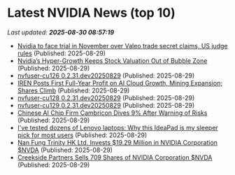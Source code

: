# Latest NVIDIA News (top 10)
_Last updated: **2025-08-30 08:57:19**_

- [Nvidia to face trial in November over Valeo trade secret claims, US judge rules](https://www.digitimes.com/news/a20250829PD231/nvidia-valeo-lawsuit-supplier-california.html) (Published: 2025-08-29)
- [Nvidia’s Hyper-Growth Keeps Stock Valuation Out of Bubble Zone](https://biztoc.com/x/7b964e6558c9bebc) (Published: 2025-08-29)
- [nvfuser-cu126 0.2.31.dev20250829](https://pypi.org/project/nvfuser-cu126/0.2.31.dev20250829/) (Published: 2025-08-29)
- [IREN Posts First Full-Year Profit on AI Cloud Growth, Mining Expansion; Shares Climb](https://www.coindesk.com/business/2025/08/29/iren-posts-first-full-year-profit-on-ai-cloud-growth-mining-expansion-shares-climb) (Published: 2025-08-29)
- [nvfuser-cu128 0.2.31.dev20250829](https://pypi.org/project/nvfuser-cu128/0.2.31.dev20250829/) (Published: 2025-08-29)
- [nvfuser-cu129 0.2.31.dev20250829](https://pypi.org/project/nvfuser-cu129/0.2.31.dev20250829/) (Published: 2025-08-29)
- [Chinese AI Chip Firm Cambricon Dives 9% After Warning of Risks](https://www.livemint.com/companies/news/chinese-ai-chip-firm-cambricon-dives-9-after-warning-of-risks-11756456244279.html) (Published: 2025-08-29)
- [I've tested dozens of Lenovo laptops: Why this IdeaPad is my sleeper pick for most users](https://www.zdnet.com/article/ive-tested-dozens-of-lenovo-laptops-why-this-ideapad-is-my-sleeper-pick-for-most-users/) (Published: 2025-08-29)
- [Nan Fung Trinity HK Ltd. Invests $19.29 Million in NVIDIA Corporation $NVDA](https://www.etfdailynews.com/2025/08/29/nan-fung-trinity-hk-ltd-invests-19-29-million-in-nvidia-corporation-nvda/) (Published: 2025-08-29)
- [Creekside Partners Sells 709 Shares of NVIDIA Corporation $NVDA](https://www.etfdailynews.com/2025/08/29/creekside-partners-sells-709-shares-of-nvidia-corporation-nvda/) (Published: 2025-08-29)

